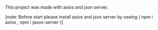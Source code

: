 This project was made with axios and json server.

[note: Before start please install axios and json server by useing ( npm i axios , npm i jason-server )]
